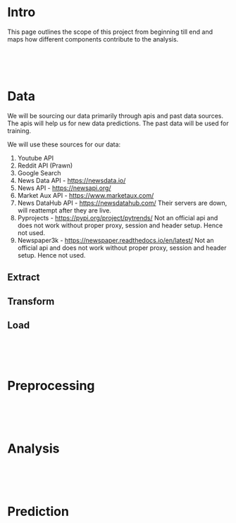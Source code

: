 # Intro
This page outlines the scope of this project from beginning till end and maps how different components contribute to the analysis.

<br><br><br>



# Data
We will be sourcing our data primarily through apis and past data sources.
The apis will help us for new data predictions.
The past data will be used for training.

We will use these sources for our data:<br>
1. Youtube API
2. Reddit API (Prawn)
3. Google Search
4. News Data API - https://newsdata.io/
5. News API - https://newsapi.org/
6. Market Aux API - https://www.marketaux.com/
7. News DataHub API - https://newsdatahub.com/
    Their servers are down, will reattempt after they are live.
8. Pyprojects - https://pypi.org/project/pytrends/
    Not an official api and does not work without proper proxy, session and header setup. Hence not used.
9. Newspaper3k - https://newspaper.readthedocs.io/en/latest/
    Not an official api and does not work without proper proxy, session and header setup. Hence not used.

## Extract

## Transform

## Load

<br><br><br>



# Preprocessing

<br><br><br>



# Analysis

<br><br><br>



# Prediction
